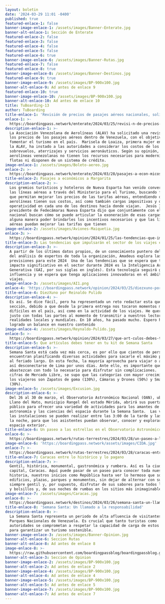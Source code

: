 ```yaml
---
layout: boletin
date: '2024-03-29 11:01 -0400'
published: true
featured-enlace-1: false
banner-image-enlace-1: /assets/images/Banner-Enterate.jpg
banner-alt-enlace-1: Sección de Enterate
featured-enlace-2: false
featured-enlace-3: false
featured-enlace-4: false
featured-enlace-5: false
featured-enlace-6: true
banner-image-enlace-6: /assets/images/Banner-Rutas.jpg
featured-enlace-7: false
featured-enlace-8: true
banner-image-enlace-8: /assets/images/Banner-Destinos.jpg
featured-enlace-9: true
banner-image-enlace-9: /assets/images/BP-900x100.jpg
banner-alt-enlace-9: Ad antes de enlace 9
featured-enlace-10: true
banner-image-enlace-10: /assets/images/BP-900x100.jpg
banner-alt-enlace-10: Ad antes de enlace 10
title: TuBoarding-13
author: TuBoarding
title-enlace-1: 'Revisión de precios de pasajes aéreos nacionales, solicita ALAV'
enlace-1: >-
  https://boardingpass.network/enterate/2024/03/25/revisi-n-de-precios-de-pasajes-a-reos-nacionales-solicita-alav/
description-enlace-1: >-
  La Asociación Venezolana de Aerolíneas (ALAV) ha solicitado una revisión de
  los precios de los pasajes aéreos dentro de Venezuela, con el objetivo de
  fomentar el turismo en el país.  Marisela de Loaiza, primera mujer en presidir
  la ALAV, ha instado a las autoridades a considerar los costos de los
  sobrevuelos, aterrizajes y servicios aeronáuticos. Según su opinión, las
  aerolíneas venezolanas no tienen los recursos necesarios para modernizar sus
  flotas ni disponen de un sistema de crédito.
image-enlace-1: /assets/images/Boleto-aereo.jpg
enlace-2: >-
  https://boardingpass.network/enterate/2024/03/28/pasajes-a-econ-micos-a-margarita/
title-enlace-2: Pasajes a económicos a Margarita
description-enlace-2: >-
  Los gremios turísticos y hoteleros de Nueva Esparta han venido conversando con
  las líneas aéreas a través del Ministerio para el Turismo, buscando fórmulas
  que permitan mejorar los precios de las tarifas aéreas, entendiendo que las
  aerolíneas tienen sus costos, así como también cargas impositivas y de
  operatividad en cada uno de los destinos hacía donde viajan.  Jesús Irausquín
  presidente de Fedecámaras Nueva Esparta dijo que conjuntamente con el gobierno
  nacional buscan cómo se puede articular la exoneración de esas cargas, para de
  alguna manera poder brindarles los incentivos necesarios y que las líneas
  aéreas puedan mejorar las tarifas que tienen
image-enlace-2: /assets/images/Aviones-Maiquetia.jpg
enlace-3: >-
  https://boardingpass.network/opinion/2024/01/25/las-tendencias-que-impulsar-n-el-sector-de-los-viajes-en-2024led/
title-enlace-3: Las tendencias que impulsarán el sector de los viajes en 2024
description-enlace-3: >-
  A partir de los últimos datos propios, de un conocimiento puntero del sector y
  del análisis de expertos de toda la organización, Amadeus explora las
  previsiones para este 2024  Una de las tendencias que se espera que tenga un
  impacto significativo en el sector durante 2024 es la Inteligencia Artificial
  Generativa (GAI, por sus siglas en inglés). Esta tecnología seguirá ganando
  influencia y se espera que tenga aplicaciones innovadoras en el ámbito de los
  viajes.
image-enlace-3: /assets/images/AI1.png
enlace-4: 'https://boardingpass.network/opinion/2024/03/25/diezxuno-por-reinaldo-pulido/'
title-enlace-4: DiezXuno por Reinaldo Pulido
description-enlace-4: >-
  Es así. Se dice fácil, pero ha representado un reto redactar esta querida
  sección, debido a que desde la primera entrega nos tocaron momentos muy
  difíciles en el país, así como en la actividad de los viajes. He querido ser
  justo con todas las partes al momento de transmitir a nuestros lectores las
  realidades locales y mundiales. En 10 años, ha pasado mucho. Espero haber
  logrado un balance en nuestro contenido
image-enlace-4: /assets/images/Reynaldo-Pulido.jpg
enlace-5: >-
  https://boardingpass.network/opinion/2024/03/27/que-art-culos-debes-tener-en-tu-kit-de-semana-santa/
title-enlace-5: Que artículos debes tener en tu kit de Semana Santa
description-enlace-5: >-
  Semana Santa está cada vez más cerca, es por ello que cientos de personas se
  encuentran planificando diversas actividades para sacarle el máximo provecho
  al feriado largo. En esta fecha, la mayoría aprovecha para viajar o acampar y
  así desconectarse de Lima por unos días. Ante ello, es importante que se
  abastezcan con todo lo necesario para disfrutar sin complicaciones.  Según
  cifras de Mercado Libre, se supo que las categorías con mayor crecimiento para
  los viajeros son Zapatos de goma (130%), Cámaras y Drones (50%) y Smartphones
  (30%).
image-enlace-5: /assets/images/Excusion.jpg
description-enlace-6: >-
  Del 26 al 30 de marzo, el Observatorio Astronómico Nacional (OAN), ubicado en
  Llano del Hato, municipio Rangel del estado Mérida, abrirá sus puertas al
  público para ofrecer una variedad de actividades para los amantes de la
  astronomía y las ciencias del espacio durante la Semana Santa.  Las visitas a
  las instalaciones se pueden realizar entre las 3:00 de la tarde y las 7:00 de
  la noche, para que los asistentes puedan observar, conocer y explorar el
  espacio exterior.
title-enlace-6: Un paseo a las estrellas en el Observatorio Astronómico Nacional
enlace-6: >-
  https://boardingpass.network/rutas-terrestres/2024/03/28/un-paseo-a-las-estrellas-en-el-observatorio-astron-mico-nacional/
image-enlace-6: 'https://boardingpass.network/assets/images/CIDA.jpg'
enlace-7: >-
  https://boardingpass.network/rutas-terrestres/2024/03/28/caracas-entre-lo-hist-rico-y-lo-pagano/
title-enlace-7: Caracas entre lo histórico y lo pagano
description-enlace-7: >-
  Gentil, histórica, monumental, gastronómica y rumbera. Así es la ciudad
  capital, Caracas. Aquí puede pasar de un paseo para conocer toda nuestra
  historia, nuestros inicios como República hasta ver lo hermoso que son sus
  edificios, plazas, parques y monumentos, sin dejar de alternar con su gente
  siempre gentil y, por supuesto, disfrutar de sus sabores para todos los gustos
  y bolsillos y, de sus noches de rumbas en los sitios más inimaginables.
image-enlace-7: /assets/images/Caracas.jpg
enlace-8: >-
  https://boardingpass.network/destinos/2024/03/26/semana-santa-un-llamado-a-la-responsabilidad/
title-enlace-8: 'Semana Santa: Un llamado a la responsabilidad'
description-enlace-8: >-
  La Semana Santa representa un periodo de alta afluencia de visitantes a los
  Parques Nacionales de Venezuela. Es crucial que tanto turistas como
  autoridades se comprometan a respetar la capacidad de carga de estos espacios
  para garantizar un turismo sostenible.
banner-image-enlace-3: /assets/images/Banner-Opinion.jpg
banner-alt-enlace-6: Seccion Rutas
banner-alt-enlace-8: Ad antes de enlace 8
image-enlace-8: >-
  https://raw.githubusercontent.com/boardingpassblog/boardingpassblog.github.io/main/_pages/semana%20santa.png
banner-alt-enlace-3: Seccion de Opinion
banner-image-enlace-2: /assets/images/BP-900x100.jpg
banner-alt-enlace-2: Ad antes de enlace 2
banner-image-enlace-4: /assets/images/BP-900x100.jpg
banner-alt-enlace-4: Ad antes de enlace 4
banner-image-enlace-5: /assets/images/BP-900x100.jpg
banner-alt-enlace-5: Ad antes de enlace 5
banner-image-enlace-7: /assets/images/BP-900x100.jpg
banner-alt-enlace-7: Ad antes de enlace 7
---
```


